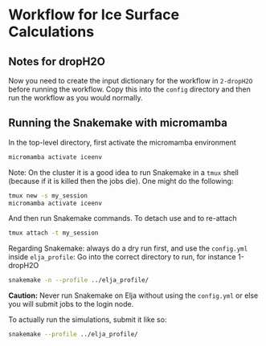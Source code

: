 # Workflow for Ice Surface Calculations

## Notes for dropH2O

Now you need to create the input dictionary for the workflow in `2-dropH2O` before running the workflow.
Copy this into the `config` directory and then run the workflow as you would normally.

## Running the Snakemake with micromamba

In the top-level directory, first activate the micromamba environment
```bash
micromamba activate iceenv
```

Note: On the cluster it is a good idea to run Snakemake in a `tmux` shell (because if it is killed then the jobs die). One might do the following: 

```bash
tmux new -s my_session
micromamba activate iceenv
```
And then run Snakemake commands. To detach use <Ctrl-B then press D> and to re-attach

``` bash
tmux attach -t my_session
```

Regarding Snakemake: always do a dry run first, and use the `config.yml` inside `elja_profile`:
Go into the correct directory to run, for instance 1-dropH2O

```bash
snakemake -n --profile ../elja_profile/
```

**Caution:** Never run Snakemake on Elja without using the `config.yml` or else you will submit jobs to the login node.

To actually run the simulations, submit it like so: 

```bash
snakemake --profile ../elja_profile/
```